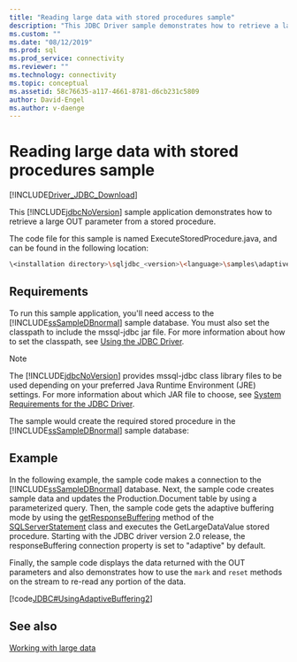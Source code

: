 ```yaml
---
title: "Reading large data with stored procedures sample"
description: "This JDBC Driver sample demonstrates how to retrieve a large OUT parameter from a stored procedure."
ms.custom: ""
ms.date: "08/12/2019"
ms.prod: sql
ms.prod_service: connectivity
ms.reviewer: ""
ms.technology: connectivity
ms.topic: conceptual
ms.assetid: 58c76635-a117-4661-8781-d6cb231c5809
author: David-Engel
ms.author: v-daenge
---
```


# Reading large data with stored procedures sample

[!INCLUDE[Driver_JDBC_Download](../../includes/driver_jdbc_download.md)]

This [!INCLUDE[jdbcNoVersion](../../includes/jdbcnoversion_md.md)] sample application demonstrates how to retrieve a large OUT parameter from a stored procedure.

The code file for this sample is named ExecuteStoredProcedure.java, and can be found in the following location:

```bash
\<installation directory>\sqljdbc_<version>\<language>\samples\adaptive
```

## Requirements

To run this sample application, you'll need access to the [!INCLUDE[ssSampleDBnormal](../../includes/sssampledbnormal_md.md)] sample database. You must also set the classpath to include the mssql-jdbc jar file. For more information about how to set the classpath, see [Using the JDBC Driver](using-the-jdbc-driver.md).

> [!NOTE]
> The [!INCLUDE[jdbcNoVersion](../../includes/jdbcnoversion_md.md)] provides mssql-jdbc class library files to be used depending on your preferred Java Runtime Environment (JRE) settings. For more information about which JAR file to choose, see [System Requirements for the JDBC Driver](system-requirements-for-the-jdbc-driver.md).

The sample would create the required stored procedure in the [!INCLUDE[ssSampleDBnormal](../../includes/sssampledbnormal_md.md)] sample database:

## Example

In the following example, the sample code makes a connection to the [!INCLUDE[ssSampleDBnormal](../../includes/sssampledbnormal_md.md)] database. Next, the sample code creates sample data and updates the Production.Document table by using a parameterized query. Then, the sample code gets the adaptive buffering mode by using the [getResponseBuffering](reference/getresponsebuffering-method-sqlserverstatement.md) method of the [SQLServerStatement](/sql/connect/jdbc/reference/sqlserverstatement-class) class and executes the GetLargeDataValue stored procedure. Starting with the JDBC driver version 2.0 release, the responseBuffering connection property is set to "adaptive" by default.

Finally, the sample code displays the data returned with the OUT parameters and also demonstrates how to use the `mark` and `reset` methods on the stream to re-read any portion of the data.

[!code[JDBC#UsingAdaptiveBuffering2](codesnippet/Java/reading-large-data-with-_1_1.java)]

## See also

[Working with large data](working-with-large-data.md)
